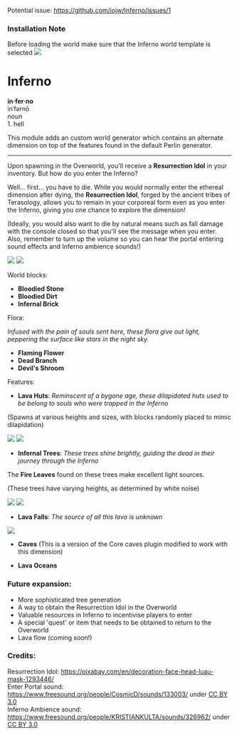 Potential issue: https://github.com/iojw/Inferno/issues/1
### Installation Note
Before loading the world make sure that the Inferno world template is selected ![](http://i.imgur.com/6peH4c3.png)
# Inferno

**in·fer·no**  
inˈfərnō  
*noun*  
1\. hell

This module adds an custom world generator which contains an alternate dimension on top of the features found in the default Perlin generator. 

---

Upon spawning in the Overworld, you'll receive a **Resurrection Idol** in your inventory. But how do you enter the Inferno? 

Well... first... you have to die. While you would normally enter the ethereal dimension after dying, the **Resurrection Idol**, forged by the ancient tribes of Terasology, allows you to remain in your corporeal form even as you enter the Inferno, giving you one chance to explore the dimension!

(Ideally, you would also want to die by natural means such as fall damage with the console closed so that you'll see the message when you enter. Also, remember to turn up the volume so you can hear the portal entering sound effects and Inferno ambience sounds!)

![](http://i.imgur.com/PuZaPWS.png)
![](http://i.imgur.com/SO219Fl.png)

World blocks:

- **Bloodied Stone**
- **Bloodied Dirt**
- **Infernal Brick**

Flora: 

*Infused with the pain of souls sent here, these flora give out light, peppering the surface like stars in the night sky.*

- **Flaming Flower**
- **Dead Branch**
- **Devil's Shroom**

Features:

- **Lava Huts**: *Reminscent of a bygone age, these dilapidated huts used to be belong to souls who were trapped in the Inferno*

(Spawns at various heights and sizes, with blocks randomly placed to mimic dilapidation)

![](http://i.imgur.com/7LctuL5.png)
![](http://i.imgur.com/gT79tRa.png)

- **Infernal Trees**: *These trees shine brightly, guiding the dead in their journey through the Inferno* 

The **Fire Leaves** found on these trees make excellent light sources.

(These trees have varying heights, as determined by white noise)

![](http://i.imgur.com/MoLKV47.png)
![](http://i.imgur.com/07Coz0E.png)

- **Lava Falls**: *The source of all this lava is unknown*

![](http://i.imgur.com/gIDBNXX.png)

- **Caves** (This is a version of the Core caves plugin modified to work with this dimension)

- **Lava Oceans**

### Future expansion:
- More sophisticated tree generation
- A way to obtain the Resurrection Idol in the Overworld
- Valuable resources in Inferno to incentivise players to enter
- A special 'quest' or item that needs to be obtained to return to the Overworld
- Lava flow (coming soon!)

### Credits:
Resurrection Idol: https://pixabay.com/en/decoration-face-head-luau-mask-1293446/  
Enter Portal sound: https://www.freesound.org/people/CosmicD/sounds/133003/ under [CC BY 3.0](https://creativecommons.org/licenses/by/3.0/)  
Inferno Ambience sound: https://www.freesound.org/people/KRISTIANKULTA/sounds/326962/ under [CC BY 3.0](https://creativecommons.org/licenses/by/3.0/)  

